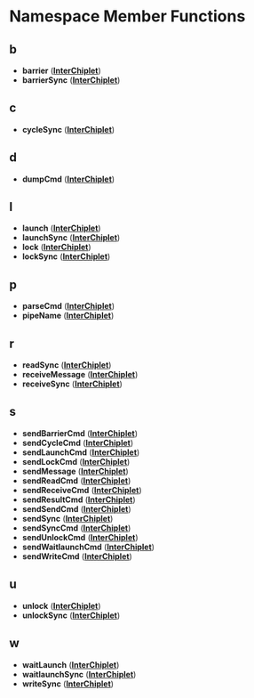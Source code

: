 # Namespace Member Functions


## b

* **barrier** ([**InterChiplet**](namespaceInterChiplet.md))
* **barrierSync** ([**InterChiplet**](namespaceInterChiplet.md))


## c

* **cycleSync** ([**InterChiplet**](namespaceInterChiplet.md))


## d

* **dumpCmd** ([**InterChiplet**](namespaceInterChiplet.md))


## l

* **launch** ([**InterChiplet**](namespaceInterChiplet.md))
* **launchSync** ([**InterChiplet**](namespaceInterChiplet.md))
* **lock** ([**InterChiplet**](namespaceInterChiplet.md))
* **lockSync** ([**InterChiplet**](namespaceInterChiplet.md))


## p

* **parseCmd** ([**InterChiplet**](namespaceInterChiplet.md))
* **pipeName** ([**InterChiplet**](namespaceInterChiplet.md))


## r

* **readSync** ([**InterChiplet**](namespaceInterChiplet.md))
* **receiveMessage** ([**InterChiplet**](namespaceInterChiplet.md))
* **receiveSync** ([**InterChiplet**](namespaceInterChiplet.md))


## s

* **sendBarrierCmd** ([**InterChiplet**](namespaceInterChiplet.md))
* **sendCycleCmd** ([**InterChiplet**](namespaceInterChiplet.md))
* **sendLaunchCmd** ([**InterChiplet**](namespaceInterChiplet.md))
* **sendLockCmd** ([**InterChiplet**](namespaceInterChiplet.md))
* **sendMessage** ([**InterChiplet**](namespaceInterChiplet.md))
* **sendReadCmd** ([**InterChiplet**](namespaceInterChiplet.md))
* **sendReceiveCmd** ([**InterChiplet**](namespaceInterChiplet.md))
* **sendResultCmd** ([**InterChiplet**](namespaceInterChiplet.md))
* **sendSendCmd** ([**InterChiplet**](namespaceInterChiplet.md))
* **sendSync** ([**InterChiplet**](namespaceInterChiplet.md))
* **sendSyncCmd** ([**InterChiplet**](namespaceInterChiplet.md))
* **sendUnlockCmd** ([**InterChiplet**](namespaceInterChiplet.md))
* **sendWaitlaunchCmd** ([**InterChiplet**](namespaceInterChiplet.md))
* **sendWriteCmd** ([**InterChiplet**](namespaceInterChiplet.md))


## u

* **unlock** ([**InterChiplet**](namespaceInterChiplet.md))
* **unlockSync** ([**InterChiplet**](namespaceInterChiplet.md))


## w

* **waitLaunch** ([**InterChiplet**](namespaceInterChiplet.md))
* **waitlaunchSync** ([**InterChiplet**](namespaceInterChiplet.md))
* **writeSync** ([**InterChiplet**](namespaceInterChiplet.md))

